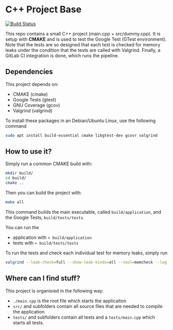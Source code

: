 C++ Project Base
================
[![Build Status](https://gitlab.com/Trenkwalder/cpp-project-base/badges/master/pipeline.svg)](https://gitlab.com/Trenkwalder/cpp-project-base/-/commits/master)

This repo contains a small C++ project (main.cpp + src/dummy.cpp).
It is setup with **CMAKE** and is used to test the Google Test (GTest environment).
Note that the tests are so designed that each test is checked for memory leaks under the condition that the tests are called with Valgrind.
Finally, a GitLab CI integration is done, which runs the pipeline.

Dependencies
------------

This project depends on:
 - CMAKE (cmake)
 - Google Tests (gtest)
 - GNU Coverage (gcov)
 - Valgrind (valgrind)
 
 To install these packages in an Debian/Ubuntu Linux, use the following command 
```sh
sudo apt install build-essential cmake libgtest-dev gcovr valgrind
```


How to use it?
--------------

Simply run a common CMAKE build with:
```sh
mkdir build/
cd build/
cmake ..
```

Then you can build the project with:
```sh
make all
```
This command builds the main executable, called `build/application`, and the Google Tests, `build/tests/tests`.

You can run the 
 - application with `> build/application`
 - tests with `> build/tests/tests`
 
 
 To run the tests and check each individual test for memory leaks, simply run 
```sh
valgrind --leak-check=full --show-leak-kinds=all --tool=memcheck --log-file="build/tests_valgrind.log" build/tests/tests
```


Where can I find stuff?
-----------------------

This project is organisied in the following way:
 - `./main.cpp` is the root file which starts the applicaiton
 - `src/` and subfolders contain all source files  that are needed to compile the application
 - `tests/` and subfolders contain all tests and a `tests/main.cpp` which starts all tests.
 
 
